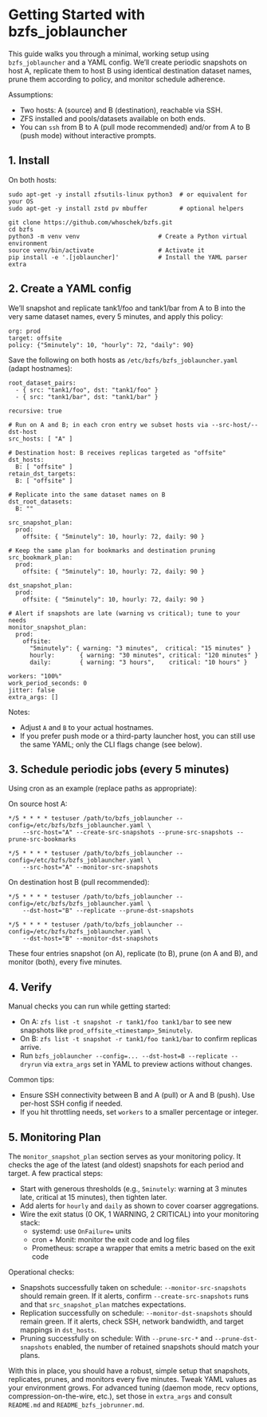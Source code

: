 <!--
 Copyright 2024 Wolfgang Hoschek AT mac DOT com

 Licensed under the Apache License, Version 2.0 (the "License");
 you may not use this file except in compliance with the License.
 You may obtain a copy of the License at

   http://www.apache.org/licenses/LICENSE-2.0

 Unless required by applicable law or agreed to in writing, software
 distributed under the License is distributed on an
 "AS IS" BASIS, WITHOUT WARRANTIES OR CONDITIONS OF ANY
 KIND, either express or implied.  See the License for the
 specific language governing permissions and limitations
 under the License.-->

# Getting Started with bzfs_joblauncher

This guide walks you through a minimal, working setup using `bzfs_joblauncher` and a YAML config. We’ll create periodic
snapshots on host A, replicate them to host B using identical destination dataset names, prune them according to policy,
and monitor schedule adherence.

Assumptions:

- Two hosts: A (source) and B (destination), reachable via SSH.
- ZFS installed and pools/datasets available on both ends.
- You can `ssh` from B to A (pull mode recommended) and/or from A to B (push mode) without interactive prompts.

## 1. Install

On both hosts:

```
sudo apt-get -y install zfsutils-linux python3  # or equivalent for your OS
sudo apt-get -y install zstd pv mbuffer         # optional helpers

git clone https://github.com/whoschek/bzfs.git
cd bzfs
python3 -m venv venv                      # Create a Python virtual environment
source venv/bin/activate                  # Activate it
pip install -e '.[joblauncher]'           # Install the YAML parser extra
```

## 2. Create a YAML config

We’ll snapshot and replicate tank1/foo and tank1/bar from A to B into the very same dataset names, every 5 minutes, and
apply this policy:

```
org: prod
target: offsite
policy: {"5minutely": 10, "hourly": 72, "daily": 90}
```

Save the following on both hosts as `/etc/bzfs/bzfs_joblauncher.yaml` (adapt hostnames):

```
root_dataset_pairs:
  - { src: "tank1/foo", dst: "tank1/foo" }
  - { src: "tank1/bar", dst: "tank1/bar" }

recursive: true

# Run on A and B; in each cron entry we subset hosts via --src-host/--dst-host
src_hosts: [ "A" ]

# Destination host: B receives replicas targeted as "offsite"
dst_hosts:
  B: [ "offsite" ]
retain_dst_targets:
  B: [ "offsite" ]

# Replicate into the same dataset names on B
dst_root_datasets:
  B: ""

src_snapshot_plan:
  prod:
    offsite: { "5minutely": 10, hourly: 72, daily: 90 }

# Keep the same plan for bookmarks and destination pruning
src_bookmark_plan:
  prod:
    offsite: { "5minutely": 10, hourly: 72, daily: 90 }

dst_snapshot_plan:
  prod:
    offsite: { "5minutely": 10, hourly: 72, daily: 90 }

# Alert if snapshots are late (warning vs critical); tune to your needs
monitor_snapshot_plan:
  prod:
    offsite:
      "5minutely": { warning: "3 minutes",  critical: "15 minutes" }
      hourly:       { warning: "30 minutes", critical: "120 minutes" }
      daily:        { warning: "3 hours",    critical: "10 hours" }

workers: "100%"
work_period_seconds: 0
jitter: false
extra_args: []
```

Notes:

- Adjust `A` and `B` to your actual hostnames.
- If you prefer push mode or a third-party launcher host, you can still use the same YAML; only the CLI flags change
  (see below).

## 3. Schedule periodic jobs (every 5 minutes)

Using cron as an example (replace paths as appropriate):

On source host A:

```
*/5 * * * * testuser /path/to/bzfs_joblauncher --config=/etc/bzfs/bzfs_joblauncher.yaml \
    --src-host="A" --create-src-snapshots --prune-src-snapshots --prune-src-bookmarks

*/5 * * * * testuser /path/to/bzfs_joblauncher --config=/etc/bzfs/bzfs_joblauncher.yaml \
    --src-host="A" --monitor-src-snapshots
```

On destination host B (pull recommended):

```
*/5 * * * * testuser /path/to/bzfs_joblauncher --config=/etc/bzfs/bzfs_joblauncher.yaml \
    --dst-host="B" --replicate --prune-dst-snapshots

*/5 * * * * testuser /path/to/bzfs_joblauncher --config=/etc/bzfs/bzfs_joblauncher.yaml \
    --dst-host="B" --monitor-dst-snapshots
```

These four entries snapshot (on A), replicate (to B), prune (on A and B), and monitor (both), every five minutes.

## 4. Verify

Manual checks you can run while getting started:

- On A: `zfs list -t snapshot -r tank1/foo tank1/bar` to see new snapshots like `prod_offsite_<timestamp>_5minutely`.
- On B: `zfs list -t snapshot -r tank1/foo tank1/bar` to confirm replicas arrive.
- Run `bzfs_joblauncher --config=... --dst-host=B --replicate --dryrun` via `extra_args` set in YAML to preview actions
  without changes.

Common tips:

- Ensure SSH connectivity between B and A (pull) or A and B (push). Use per-host SSH config if needed.
- If you hit throttling needs, set `workers` to a smaller percentage or integer.

## 5. Monitoring Plan

The `monitor_snapshot_plan` section serves as your monitoring policy. It checks the age of the latest (and oldest)
snapshots for each period and target. A few practical steps:

- Start with generous thresholds (e.g., `5minutely`: warning at 3 minutes late, critical at 15 minutes), then tighten
  later.
- Add alerts for `hourly` and `daily` as shown to cover coarser aggregations.
- Wire the exit status (0 OK, 1 WARNING, 2 CRITICAL) into your monitoring stack:
  - systemd: use `OnFailure=` units
  - cron + Monit: monitor the exit code and log files
  - Prometheus: scrape a wrapper that emits a metric based on the exit code

Operational checks:

- Snapshots successfully taken on schedule: `--monitor-src-snapshots` should remain green. If it alerts, confirm
  `--create-src-snapshots` runs and that `src_snapshot_plan` matches expectations.
- Replication successfully on schedule: `--monitor-dst-snapshots` should remain green. If it alerts, check SSH, network
  bandwidth, and target mappings in `dst_hosts`.
- Pruning successfully on schedule: With `--prune-src-*` and `--prune-dst-snapshots` enabled, the number of retained
  snapshots should match your plans.

With this in place, you should have a robust, simple setup that snapshots, replicates, prunes, and monitors every five
minutes. Tweak YAML values as your environment grows. For advanced tuning (daemon mode, recv options,
compression-on-the-wire, etc.), set those in `extra_args` and consult `README.md` and `README_bzfs_jobrunner.md`.
